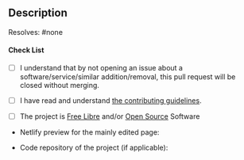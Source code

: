 <!-- PLEASE READ OUR CODE OF CONDUCT (https://wiki.privacytools.io/view/PrivacyTools:Code_of_Conduct) AND CONTRIBUTING GUIDELINES (https://github.com/privacytools/privacytools.io/blob/master/.github/CONTRIBUTING.md) BEFORE SUBMITTING -->

## Description

Resolves: #none <!-- A link to the (discussion) issue resolved by this pull request. There must be a discussion issue here at GitHub, before a pull request of software/service suggestion can be considered for merging. -->

#### Check List <!-- Please add an x in each box below, like so: [x] -->

- [ ] I understand that by not opening an issue about a software/service/similar addition/removal, this pull request will be closed without merging.

- [ ] I have read and understand [the contributing guidelines](https://github.com/privacytools/privacytools.io/blob/master/.github/CONTRIBUTING.md).

- [ ] The project is [Free Libre](https://en.wikipedia.org/wiki/Free_software) and/or [Open Source](https://en.wikipedia.org/wiki/Open-source_software) Software

* Netlify preview for the mainly edited page: <!-- link or Non Applicable? Edit this in afterwards -->

* Code repository of the project (if applicable):
